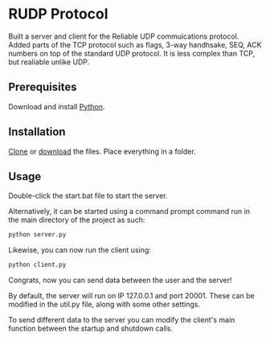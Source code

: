 # RUDP Protocol
Built a server and client for the Reliable UDP commuications protocol. Added parts of the TCP protocol such as flags, 3-way handhsake, SEQ, ACK numbers on top of the standard UDP protocol.
It is less complex than TCP, but realiable unlike UDP.

## Prerequisites
Download and install [Python](https://www.python.org/downloads/).

## Installation
[Clone](https://docs.github.com/en/repositories/creating-and-managing-repositories/cloning-a-repository) or [download](https://www.itprotoday.com/development-techniques-and-management/how-do-i-download-files-github) the files.
Place everything in a folder.

## Usage
Double-click the start.bat file to start the server.

Alternatively, it can be started using a command prompt command run in the main directory of the project as such:

```bash
python server.py
```

Likewise, you can now run the client using:

```bash
python client.py
```

Congrats, now you can send data between the user and the server!

By default, the server will run on IP 127.0.0.1 and port 20001. These can be modified in the util.py file, along with some other settings.

To send different data to the server you can modify the client's main function between the startup and shutdown calls.
